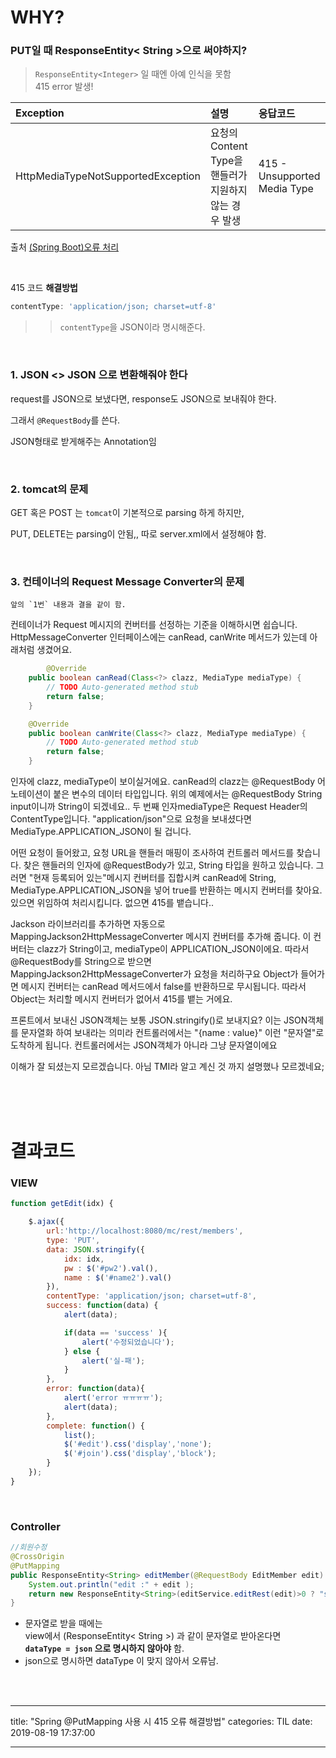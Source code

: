 # WHY?   
###  PUT일 때 ResponseEntity< String >으로 써야하지?

> `ResponseEntity<Integer>` 일 때엔 아예 인식을 못함   
> 415 error 발생!

| Exception                          | 설명                                                   | 응답코드                     |
| :--------------------------------- | :----------------------------------------------------- | :--------------------------- |
| HttpMediaTypeNotSupportedException | 요청의 Content Type을 핸들러가 지원하지 않는 경우 발생 | 415 - Unsupported Media Type |

출처 [(Spring Boot)오류 처리](https://supawer0728.github.io/2019/04/04/spring-error-handling/)

<br>

415 코드 **해결방법**

``` javascript
contentType: 'application/json; charset=utf-8'
```

> > `contentType`을 JSON이라 명시해준다.



<br>

### 1. JSON <> JSON 으로 변환해줘야 한다

request를 JSON으로 보냈다면, response도 JSON으로 보내줘야 한다.

그래서 `@RequestBody`를 쓴다. 

JSON형태로 받게해주는 Annotation임

<br>

### 2. tomcat의 문제

GET 혹은 POST 는 `tomcat`이 기본적으로 parsing 하게 하지만,    

PUT, DELETE는 parsing이 안됨,, 따로 server.xml에서 설정해야 함.

<br>

### 3. 컨테이너의 Request Message Converter의 문제

```
앞의 `1번` 내용과 결을 같이 함.
```

컨테이너가 Request 메시지의 컨버터를 선정하는 기준을 이해하시면 쉽습니다. HttpMessageConverter 인터페이스에는 canRead, canWrite 메서드가 있는데 아래처럼 생겼어요.

```java
        @Override
	public boolean canRead(Class<?> clazz, MediaType mediaType) {
		// TODO Auto-generated method stub
		return false;
	}

	@Override
	public boolean canWrite(Class<?> clazz, MediaType mediaType) {
		// TODO Auto-generated method stub
		return false;
	}
```

인자에 clazz, mediaType이 보이실거에요. canRead의 clazz는 @RequestBody 어노테이션이 붙은 변수의 데이터 타입입니다. 위의 예제에서는 @RequestBody String input이니까 String이 되겠네요.. 두 번째 인자mediaType은 Request Header의 ContentType입니다. "application/json"으로 요청을 보내셨다면 MediaType.APPLICATION_JSON이 될 겁니다.

어떤 요청이 들어왔고, 요청 URL을 핸들러 매핑이 조사하여 컨트롤러 메서드를 찾습니다. 찾은 핸들러의 인자에 @RequestBody가 있고, String 타입을 원하고 있습니다. 그러면 "현재 등록되어 있는"메시지 컨버터를 집합시켜 canRead에 String, MediaType.APPLICATION_JSON을 넣어 true를 반환하는 메시지 컨버터를 찾아요. 있으면 위임하여 처리시킵니다. 없으면 415를 뱉습니다..

Jackson 라이브러리를 추가하면 자동으로 MappingJackson2HttpMessageConverter 메시지 컨버터를 추가해 줍니다. 이 컨버터는 clazz가 String이고, mediaType이 APPLICATION_JSON이에요. 따라서 @RequestBody를 String으로 받으면 MappingJackson2HttpMessageConverter가 요청을 처리하구요 Object가 들어가면 메시지 컨버터는 canRead 메서드에서 false를 반환하므로 무시됩니다. 따라서 Object는 처리할 메시지 컨버터가 없어서 415를 뱉는 거에요.

프론트에서 보내신 JSON객체는 보통 JSON.stringify()로 보내지요? 이는 JSON객체를 문자열화 하여 보내라는 의미라 컨트롤러에서는 "{name : value}" 이런 "문자열"로 도착하게 됩니다. 컨트롤러에서는 JSON객체가 아니라 그냥 문자열이에요

이해가 잘 되셨는지 모르겠습니다. 아님 TMI라 알고 계신 것 까지 설명했나 모르겠네요;



<br><br><br>

# 결과코드

### VIEW

```javascript
function getEdit(idx) {

    $.ajax({
        url:'http://localhost:8080/mc/rest/members',
        type: 'PUT',
        data: JSON.stringify({
            idx: idx,
            pw : $('#pw2').val(),
            name : $('#name2').val()
        }),
        contentType: 'application/json; charset=utf-8',
        success: function(data) {
            alert(data);

            if(data == 'success' ){
                alert('수정되었습니다');
            } else {
                alert('실-패');
            }
        },
        error: function(data){
            alert('error ㅠㅠㅠㅠ');
            alert(data);
        },
        complete: function() {
            list();
            $('#edit').css('display','none');
            $('#join').css('display','block');
        }
    });
}
```



<br>

### Controller

```java
//회원수정
@CrossOrigin
@PutMapping
public ResponseEntity<String> editMember(@RequestBody EditMember edit) {
    System.out.println("edit :" + edit );
    return new ResponseEntity<String>(editService.editRest(edit)>0 ? "success" : "fail", HttpStatus.OK);
}
```



- 문자열로 받을 때에는   
  view에서 (ResponseEntity< String >) 과 같이 문자열로 받아온다면     
  **`dataType = json` 으로 명시하지 않아야** 함.   
- json으로 명시하면 dataType 이 맞지 않아서 오류남.



<br>

<br>



------

title: "Spring @PutMapping 사용 시 415 오류 해결방법"
categories: TIL
date: 2019-08-19 17:37:00

------










